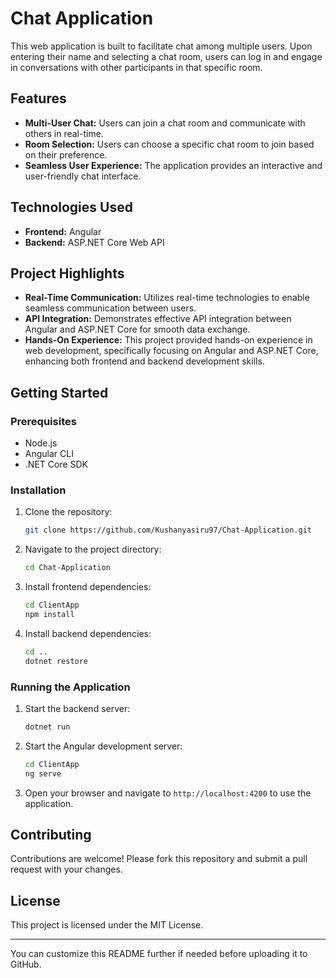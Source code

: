 
# Chat Application

This web application is built to facilitate chat among multiple users. Upon entering their name and selecting a chat room, users can log in and engage in conversations with other participants in that specific room.

## Features

- **Multi-User Chat:** Users can join a chat room and communicate with others in real-time.
- **Room Selection:** Users can choose a specific chat room to join based on their preference.
- **Seamless User Experience:** The application provides an interactive and user-friendly chat interface.

## Technologies Used

- **Frontend:** Angular
- **Backend:** ASP.NET Core Web API

## Project Highlights

- **Real-Time Communication:** Utilizes real-time technologies to enable seamless communication between users.
- **API Integration:** Demonstrates effective API integration between Angular and ASP.NET Core for smooth data exchange.
- **Hands-On Experience:** This project provided hands-on experience in web development, specifically focusing on Angular and ASP.NET Core, enhancing both frontend and backend development skills.

## Getting Started

### Prerequisites

- Node.js
- Angular CLI
- .NET Core SDK

### Installation

1. Clone the repository:
   ```bash
   git clone https://github.com/Kushanyasiru97/Chat-Application.git
   ```
2. Navigate to the project directory:
   ```bash
   cd Chat-Application
   ```
3. Install frontend dependencies:
   ```bash
   cd ClientApp
   npm install
   ```
4. Install backend dependencies:
   ```bash
   cd ..
   dotnet restore
   ```

### Running the Application

1. Start the backend server:
   ```bash
   dotnet run
   ```
2. Start the Angular development server:
   ```bash
   cd ClientApp
   ng serve
   ```
3. Open your browser and navigate to `http://localhost:4200` to use the application.

## Contributing

Contributions are welcome! Please fork this repository and submit a pull request with your changes.

## License

This project is licensed under the MIT License.

---

You can customize this README further if needed before uploading it to GitHub.
